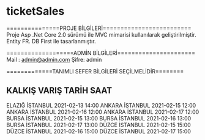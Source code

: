 # ticketSales  
===============PROJE BİLGİLERİ=========================
Proje Asp .Net Core 2.0 sürümü ile MVC mimarisi kullanılarak
geliştirilmiştir.
Entity FR. DB First ile tasarlanmıştır.




===================ADMİN BİLGİLERİ======================
Mail : admin@admin.com
Şifre: admin

=============TANIMLI SEFER BİLGİLERİ SEÇİLMELİDİR========

KALKIŞ                VARIŞ              TARİH    SAAT
--------------------------------------------------------
ELAZIĞ              	İSTANBUL      	2021-02-13	14:00
ANKARA              	İSTANBUL        2021-02-15	12:00
ANKARA              	İSTANBUL        2021-02-16	12:00
ANKARA              	İSTANBUL        2021-02-17	12:00
BURSA               	İSTANBUL        2021-02-15	13:00
BURSA               	İSTANBUL        2021-02-16	13:00
BURSA               	İSTANBUL        2021-02-17	13:00
DÜZCE               	İSTANBUL        2021-02-15	15:00      
DÜZCE               	İSTANBUL        2021-02-16	15:00 
DÜZCE               	İSTANBUL        2021-02-17	15:00 




